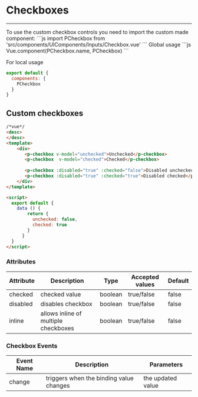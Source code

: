 # Checkboxes

<hr>
To use the custom checkbox controls you need to import the custom made component:
```js
import PCheckbox from 'src/components/UIComponents/Inputs/Checkbox.vue'
```
Global usage
```js
Vue.component(PCheckbox.name, PCheckbox)
```

For local usage
```js
export default {
  components: {
    PCheckbox
  }
}
```

## Custom checkboxes

```html
/*vue*/
<desc>
</desc>
<template>
    <div>
       <p-checkbox v-model="unchecked">Unchecked</p-checkbox>
       <p-checkbox  v-model="checked">Checked</p-checkbox>
       
       <p-checkbox :disabled="true" :checked="false">Disabled unchecked</p-checkbox>
       <p-checkbox :disabled="true" :checked="true">Disabled checked</p-checkbox>
    </div>
</template>

<script>
  export default {
    data () {
        return {
          unchecked: false,
          checked: true
        }
      }
  }
</script>
```

### Attributes
| Attribute      | Description    | Type      | Accepted values       | Default   |
|---------- |-------- |---------- |-------------  |-------- |
| checked     | checked value   | boolean  |       true/false        |     false     |
| disabled     | disables checkbox  | boolean  |       true/false        |     false     |
| inline     | allows inline of multiple checkboxes  | boolean  |       true/false        |     false     |

### Checkbox Events
| Event Name | Description | Parameters |
|---------- |-------- |---------- |
| change  | triggers when the binding value changes | the updated value |
